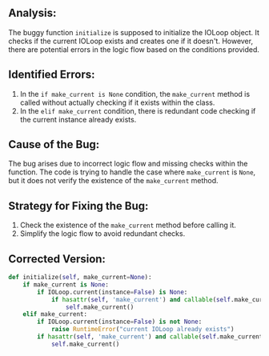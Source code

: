 ## Analysis:
The buggy function `initialize` is supposed to initialize the IOLoop object. It checks if the current IOLoop exists and creates one if it doesn't. However, there are potential errors in the logic flow based on the conditions provided.

## Identified Errors:
1. In the `if make_current is None` condition, the `make_current` method is called without actually checking if it exists within the class.
2. In the `elif make_current` condition, there is redundant code checking if the current instance already exists.

## Cause of the Bug:
The bug arises due to incorrect logic flow and missing checks within the function. The code is trying to handle the case where `make_current` is `None`, but it does not verify the existence of the `make_current` method.

## Strategy for Fixing the Bug:
1. Check the existence of the `make_current` method before calling it.
2. Simplify the logic flow to avoid redundant checks.

## Corrected Version:
```python
def initialize(self, make_current=None):
    if make_current is None:
        if IOLoop.current(instance=False) is None:
            if hasattr(self, 'make_current') and callable(self.make_current):
                self.make_current()
    elif make_current:
        if IOLoop.current(instance=False) is not None:
            raise RuntimeError("current IOLoop already exists")
        if hasattr(self, 'make_current') and callable(self.make_current):
            self.make_current()
```